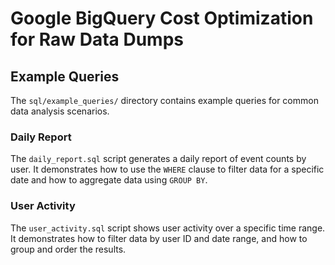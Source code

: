 # Google BigQuery Cost Optimization for Raw Data Dumps


## Example Queries

The `sql/example_queries/` directory contains example queries for common data analysis scenarios.

### Daily Report

The `daily_report.sql` script generates a daily report of event counts by user. It demonstrates how to use the `WHERE` clause to filter data for a specific date and how to aggregate data using `GROUP BY`.

### User Activity

The `user_activity.sql` script shows user activity over a specific time range. It demonstrates how to filter data by user ID and date range, and how to group and order the results.
